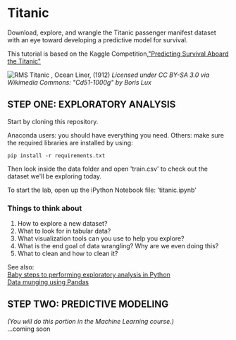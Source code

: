 # Titanic
Download, explore, and wrangle the Titanic passenger manifest dataset with an eye toward developing a predictive model for survival.

This tutorial is based on the Kaggle Competition,["Predicting Survival Aboard the Titanic"](https://www.kaggle.com/c/titanic)

![RMS Titanic , Ocean Liner, (1912)](https://github.com/rebeccabilbro/titanic/blob/master/images/Cd51-1000g.gif)
_Licensed under CC BY-SA 3.0 via Wikimedia Commons: "Cd51-1000g" by Boris Lux_

## STEP ONE: EXPLORATORY ANALYSIS
Start by cloning this repository.

Anaconda users: you should have everything you need. Others: make sure the required libraries are installed by using:

    pip install -r requirements.txt    

Then look inside the data folder and open 'train.csv' to check out the dataset we'll be exploring today.  

To start the lab, open up the iPython Notebook file: 'titanic.ipynb'


### Things to think about
1. How to explore a new dataset?
2. What to look for in tabular data?
3. What visualization tools can you use to help you explore?
4. What is the end goal of data wrangling? Why are we even doing this?
5. What to clean and how to clean it?


See also:     
[Baby steps to performing exploratory analysis in Python](http://www.analyticsvidhya.com/blog/2014/08/baby-steps-python-performing-exploratory-analysis-python/)     
[Data munging using Pandas](http://www.analyticsvidhya.com/blog/2014/09/data-munging-python-using-pandas-baby-steps-python/)


## STEP TWO: PREDICTIVE MODELING
_(You will do this portion in the Machine Learning course.)_      
...coming soon
